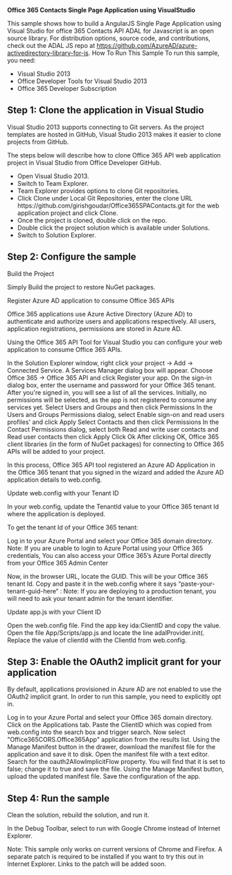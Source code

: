 <b>Office 365 Contacts Single Page Application using VisualStudio</b>

This sample shows how to build a AngularJS Single Page Application using Visual Studio for office 365 Contacts API 
ADAL for Javascript is an open source library. For distribution options, source code, and contributions, check out the ADAL JS repo at https://github.com/AzureAD/azure-activedirectory-library-for-js.
How To Run This Sample
To run this sample, you need:
<ul>
<li>
Visual Studio 2013
</li>
<li>
Office Developer Tools for Visual Studio 2013
</li>
<li>
Office 365 Developer Subscription
</li>
</ul>

<h2>Step 1: Clone the application in Visual Studio</h2>

Visual Studio 2013 supports connecting to Git servers. As the project templates are hosted in GitHub, Visual Studio 2013 makes it easier to clone projects from GitHub.

The steps below will describe how to clone Office 365 API web application project in Visual Studio from Office Developer GitHub.
<ul>
<li>
Open Visual Studio 2013.
</li>
<li>
Switch to Team Explorer.
</li>
<li>
Team Explorer provides options to clone Git repositories.
</li>
<li>
Click Clone under Local Git Repositories, enter the clone URL https://github.com/girishgoudar/Office365SPAContacts.git for the web application project and click Clone.
</li>
<li>
Once the project is cloned, double click on the repo.
</li>
<li>
Double click the project solution which is available under Solutions.
</li>
<li>
Switch to Solution Explorer.
</li>
</ul>

<h2>Step 2: Configure the sample</h2>

Build the Project

Simply Build the project to restore NuGet packages.

Register Azure AD application to consume Office 365 APIs

Office 365 applications use Azure Active Directory (Azure AD) to authenticate and authorize users and applications respectively. All users, application registrations, permissions are stored in Azure AD.

Using the Office 365 API Tool for Visual Studio you can configure your web application to consume Office 365 APIs.

In the Solution Explorer window, right click your project -> Add -> Connected Service.
A Services Manager dialog box will appear. Choose Office 365 -> Office 365 API and click Register your app.
On the sign-in dialog box, enter the username and password for your Office 365 tenant.
After you're signed in, you will see a list of all the services.
Initially, no permissions will be selected, as the app is not registered to consume any services yet.
Select Users and Groups and then click Permissions
In the Users and Groups Permissions dialog, select Enable sign-on and read users profiles' and click Apply
Select Contacts and then click Permissions
In the Contact Permissions dialog, select both Read and write user contacts and Read user contacts then click Apply
Click Ok
After clicking OK, Office 365 client libraries (in the form of NuGet packages) for connecting to Office 365 APIs will be added to your project.

In this process, Office 365 API tool registered an Azure AD Application in the Office 365 tenant that you signed in the wizard and added the Azure AD application details to web.config.

Update web.config with your Tenant ID

In your web.config, update the TenantId value to your Office 365 tenant Id where the application is deployed.

To get the tenant Id of your Office 365 tenant:

Log in to your Azure Portal and select your Office 365 domain directory.
Note: If you are unable to login to Azure Portal using your Office 365 credentials, You can also access your Office 365’s Azure Portal directly from your Office 365 Admin Center

Now, in the browser URL, locate the GUID. This will be your Office 365 tenant Id.
Copy and paste it in the web.config where it says “paste-your-tenant-guid-here“ :
Note: If you are deploying to a production tenant, you will need to ask your tenant admin for the tenant identifier.

Update app.js with your Client ID

Open the web.config file.
Find the app key ida:ClientID and copy the value.
Open the file App/Scripts/app.js and locate the line adalProvider.init(.
Replace the value of clientId with the ClientId from web.config.

<h2>Step 3: Enable the OAuth2 implicit grant for your application</h2>

By default, applications provisioned in Azure AD are not enabled to use the OAuth2 implicit grant. In order to run this sample, you need to explicitly opt in.

Log in to your Azure Portal and select your Office 365 domain directory.
Click on the Applications tab.
Paste the ClientID which was copied from web.config into the search box and trigger search. Now select "Office365CORS.Office365App" application from the results list.
Using the Manage Manifest button in the drawer, download the manifest file for the application and save it to disk.
Open the manifest file with a text editor. Search for the oauth2AllowImplicitFlow property. You will find that it is set to false; change it to true and save the file.
Using the Manage Manifest button, upload the updated manifest file. Save the configuration of the app.

<h2>Step 4: Run the sample</h2>

Clean the solution, rebuild the solution, and run it.

In the Debug Toolbar, select to run with Google Chrome instead of Internet Explorer.

Note: This sample only works on current versions of Chrome and Firefox. A separate patch is required to be installed if you want to try this out in Internet Explorer. Links to the patch will be added soon.

